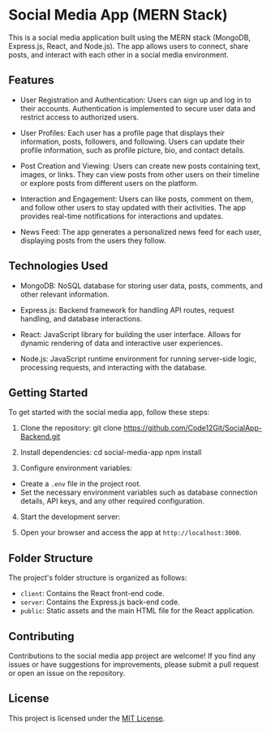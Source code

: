 # Social Media App (MERN Stack)

This is a social media application built using the MERN stack (MongoDB, Express.js, React, and Node.js). The app allows users to connect, share posts, and interact with each other in a social media environment.

## Features

- User Registration and Authentication: Users can sign up and log in to their accounts. Authentication is implemented to secure user data and restrict access to authorized users.

- User Profiles: Each user has a profile page that displays their information, posts, followers, and following. Users can update their profile information, such as profile picture, bio, and contact details.

- Post Creation and Viewing: Users can create new posts containing text, images, or links. They can view posts from other users on their timeline or explore posts from different users on the platform.

- Interaction and Engagement: Users can like posts, comment on them, and follow other users to stay updated with their activities. The app provides real-time notifications for interactions and updates.

- News Feed: The app generates a personalized news feed for each user, displaying posts from the users they follow.

## Technologies Used

- MongoDB: NoSQL database for storing user data, posts, comments, and other relevant information.

- Express.js: Backend framework for handling API routes, request handling, and database interactions.

- React: JavaScript library for building the user interface. Allows for dynamic rendering of data and interactive user experiences.

- Node.js: JavaScript runtime environment for running server-side logic, processing requests, and interacting with the database.

## Getting Started

To get started with the social media app, follow these steps:

1. Clone the repository:
   git clone https://github.com/Code12Git/SocialApp-Backend.git

2. Install dependencies:
   cd social-media-app
   npm install

3. Configure environment variables:

- Create a `.env` file in the project root.
- Set the necessary environment variables such as database connection details, API keys, and any other required configuration.

4. Start the development server:

5. Open your browser and access the app at `http://localhost:3000`.

## Folder Structure

The project's folder structure is organized as follows:

- `client`: Contains the React front-end code.
- `server`: Contains the Express.js back-end code.
- `public`: Static assets and the main HTML file for the React application.

## Contributing

Contributions to the social media app project are welcome! If you find any issues or have suggestions for improvements, please submit a pull request or open an issue on the repository.

## License

This project is licensed under the [MIT License](LICENSE).
